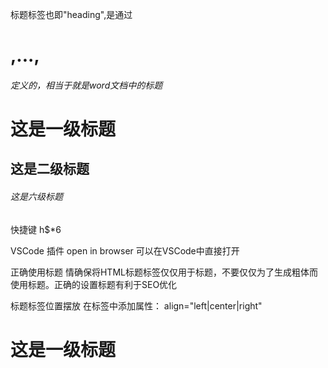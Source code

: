 标题标签也即"heading",是通过<h1>,...,<h6>定义的，相当于就是word文档中的标题
<h1> 这是一级标题 </h1>
<h2> 这是二级标题 </h2>
<h6> 这是六级标题 </h6>

快捷键
h$*6

VSCode 插件 open in browser 可以在VSCode中直接打开

正确使用标题
情确保将HTML标题标签仅仅用于标题，不要仅仅为了生成粗体而使用标题。正确的设置标题有利于SEO优化

标题标签位置摆放
在标签中添加属性： align="left|center|right"
<h1 align="left"> 这是一级标题 </h1>



